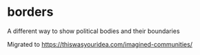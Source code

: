 # borders

A different way to show political bodies and their boundaries

Migrated to https://thiswasyouridea.com/imagined-communities/
